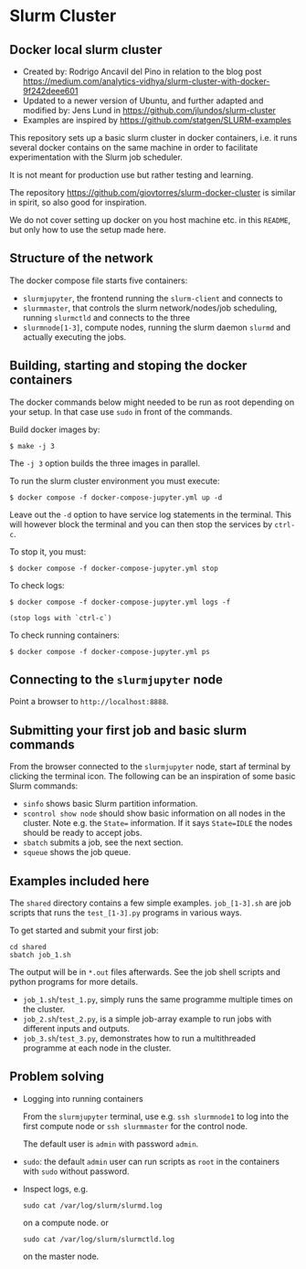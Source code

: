 # Slurm Cluster

## Docker local slurm cluster

- Created by: Rodrigo Ancavil del Pino in relation to the blog post https://medium.com/analytics-vidhya/slurm-cluster-with-docker-9f242deee601
- Updated to a newer version of Ubuntu, and further adapted and modified by: Jens Lund in https://github.com/jlundos/slurm-cluster
- Examples are inspired by https://github.com/statgen/SLURM-examples

This repository sets up a basic slurm cluster in docker containers, i.e. it runs several docker contains on the same machine in order to facilitate experimentation with the Slurm job scheduler.

It is not meant for production use but rather testing and learning.

The repository https://github.com/giovtorres/slurm-docker-cluster is similar in spirit, so also good for inspiration.

We do not cover setting up docker on you host machine etc. in this `README`, but only how to use the setup made here.

## Structure of the network

The docker compose file starts five containers:

- `slurmjupyter`, the frontend running the `slurm-client` and connects to
- `slurmmaster`, that controls the slurm network/nodes/job scheduling, running `slurmctld` and connects to the three
- `slurmnode[1-3]`, compute nodes, running the slurm daemon `slurmd` and actually executing the jobs.

## Building, starting and stoping the docker containers

The docker commands below might needed to be run as root depending on your setup.
In that case use `sudo` in front of the commands.

Build docker images by:

    $ make -j 3

The `-j 3` option builds the three images in parallel.

To run the slurm cluster environment you must execute:

    $ docker compose -f docker-compose-jupyter.yml up -d

Leave out the `-d` option to have service log statements in the terminal.
This will however block the terminal and you can then stop the services by `ctrl-c`.

To stop it, you must:

    $ docker compose -f docker-compose-jupyter.yml stop

To check logs:

    $ docker compose -f docker-compose-jupyter.yml logs -f

    (stop logs with `ctrl-c`)

To check running containers:

    $ docker compose -f docker-compose-jupyter.yml ps

## Connecting to the `slurmjupyter` node

Point a browser to `http://localhost:8888`.

## Submitting your first job and basic slurm commands

From the browser connected to the `slurmjupyter` node, start af terminal by clicking the terminal icon.
The following can be an inspiration of some basic Slurm commands:

- `sinfo` shows basic Slurm partition information.
- `scontrol show node` should show basic information on all nodes in the cluster.
  Note e.g. the `State=` information.
  If it says `State=IDLE` the nodes should be ready to accept jobs.
- `sbatch` submits a job, see the next section.
- `squeue` shows the job queue.

## Examples included here

The `shared` directory contains a few simple examples.
`job_[1-3].sh` are job scripts that runs the `test_[1-3].py` programs in various ways.

To get started and submit your first job:

    cd shared
    sbatch job_1.sh

The output will be in `*.out` files afterwards. See the job shell scripts and python programs for more details.

- `job_1.sh`/`test_1.py`, simply runs the same programme multiple times on the cluster.
- `job_2.sh`/`test_2.py`, is a simple job-array example to run jobs with different inputs and outputs.
- `job_3.sh`/`test_3.py`, demonstrates how to run a multithreaded programme at each node in the cluster.

## Problem solving

- Logging into running containers

  From the `slurmjupyter` terminal, use e.g. `ssh slurmnode1` to log into the first compute node or `ssh slurmmaster` for the control node.

  The default user is `admin` with password `admin`.
- `sudo`: the default `admin` user can run scripts as `root` in the containers with `sudo` without password.
- Inspect logs, e.g.

      sudo cat /var/log/slurm/slurmd.log

  on a compute node. or

      sudo cat /var/log/slurm/slurmctld.log 

  on the master node.

